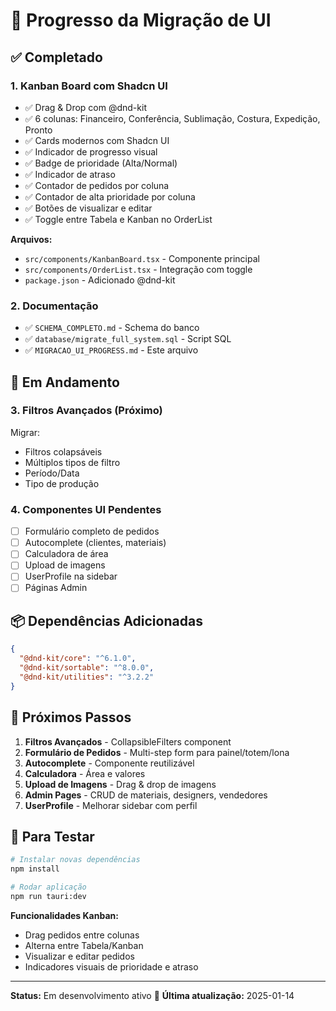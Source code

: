 # 🎨 Progresso da Migração de UI

## ✅ Completado

### 1. **Kanban Board com Shadcn UI** 
- ✅ Drag & Drop com @dnd-kit
- ✅ 6 colunas: Financeiro, Conferência, Sublimação, Costura, Expedição, Pronto
- ✅ Cards modernos com Shadcn UI
- ✅ Indicador de progresso visual
- ✅ Badge de prioridade (Alta/Normal)
- ✅ Indicador de atraso
- ✅ Contador de pedidos por coluna
- ✅ Contador de alta prioridade por coluna
- ✅ Botões de visualizar e editar
- ✅ Toggle entre Tabela e Kanban no OrderList

**Arquivos:**
- `src/components/KanbanBoard.tsx` - Componente principal
- `src/components/OrderList.tsx` - Integração com toggle
- `package.json` - Adicionado @dnd-kit

### 2. **Documentação**
- ✅ `SCHEMA_COMPLETO.md` - Schema do banco
- ✅ `database/migrate_full_system.sql` - Script SQL
- ✅ `MIGRACAO_UI_PROGRESS.md` - Este arquivo

## 🚧 Em Andamento

### 3. **Filtros Avançados (Próximo)**
Migrar:
- Filtros colapsáveis
- Múltiplos tipos de filtro
- Período/Data
- Tipo de produção

### 4. **Componentes UI Pendentes**
- [ ] Formulário completo de pedidos
- [ ] Autocomplete (clientes, materiais)
- [ ] Calculadora de área
- [ ] Upload de imagens
- [ ] UserProfile na sidebar
- [ ] Páginas Admin

## 📦 Dependências Adicionadas

```json
{
  "@dnd-kit/core": "^6.1.0",
  "@dnd-kit/sortable": "^8.0.0",
  "@dnd-kit/utilities": "^3.2.2"
}
```

## 🎯 Próximos Passos

1. **Filtros Avançados** - CollapsibleFilters component
2. **Formulário de Pedidos** - Multi-step form para painel/totem/lona
3. **Autocomplete** - Componente reutilizável
4. **Calculadora** - Área e valores
5. **Upload de Imagens** - Drag & drop de imagens
6. **Admin Pages** - CRUD de materiais, designers, vendedores
7. **UserProfile** - Melhorar sidebar com perfil

## 🔧 Para Testar

```bash
# Instalar novas dependências
npm install

# Rodar aplicação
npm run tauri:dev
```

**Funcionalidades Kanban:**
- Drag pedidos entre colunas
- Alterna entre Tabela/Kanban
- Visualizar e editar pedidos
- Indicadores visuais de prioridade e atraso

---

**Status:** Em desenvolvimento ativo 🚀
**Última atualização:** 2025-01-14

